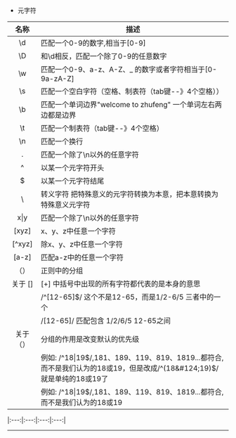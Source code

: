 
* 元字符

| 名称 |                         描述                                 |
|:---:|---|
| \d  |   匹配一个0-9的数字,相当于[0-9]                               | |
| \D  |   和\d相反，匹配一个除了0-9的任意数字                          | | 
| \w  |   匹配一个0-9、a-z、A-Z、_ 的数字或者字符相当于[0-9a-zA-Z]    | | 
| \s  |   匹配一个空白字符（空格、制表符（tab键--》4个空格））          | | 
| \b  |   匹配一个单词边界"welcome to zhufeng" 一个单词左右两边都是边界 | | 
| \t  |   匹配一个制表符（tab键--》4个空格）                           | | 
| \n  |   匹配一个换行                                                | |
| .   |   匹配一个除了\n以外的任意字符                                 | | 
| ^   |   以某一个元字符开头                                          | | 
| $   |   以某一个元字符结尾                                          | |
| \   |   转义字符 把特殊意义的元字符转换为本意，把本意转换为特殊意义元字符   | |
| x&#124;y  |   匹配一个除了\n以外的任意字符                          | |
| [xyz]    |   x、y、z中任意一个字符                                 | | 
| [^xyz]   |   除x、y、z中任意一个字符                               | |
| [a-z]    |   匹配a-z中的任意一个字符                                | |
| （）      |   正则中的分组                                          | |
| 关于 []   |   [+] 中括号中出现的所有字符都代表的是本身的意思            | |    
|          |   /^[12-65]$/ 这个不是12-65，而是1/2-6/5 三者中的一个     | | 
|          |   /[12-65]/ 匹配包含 1/2/6/5  12-65之间                | |
| 关于（）  |   分组的作用是改变默认的优先级                             | |
| | 例如: /^18&#124;19$/,181、189、119、819、1819...都符合,而不是我们认为的18或19，但是改成/^(18&#124;19)$/就是单纯的18或19了      | |
| | 例如: /^18&#124;19$/,181、189、119、819、1819...都符合,而不是我们认为的18或19       | |





|:---:|:---:|:---:|:---:|

 

***





    